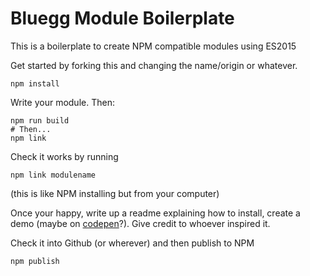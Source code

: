 # Bluegg Module Boilerplate

This is a boilerplate to create NPM compatible modules using ES2015

Get started by forking this and changing the name/origin or whatever.
```shell
npm install
```

Write your module. Then:

```shell
npm run build
# Then...
npm link
```

Check it works by running
```shell
npm link modulename
```
(this is like NPM installing but from your computer)

Once your happy, write up a readme explaining how to install, create a demo (maybe on [codepen](http://codepen.io)?). Give credit to whoever inspired it.

Check it into Github (or wherever) and then publish to NPM
```shell
npm publish
```

